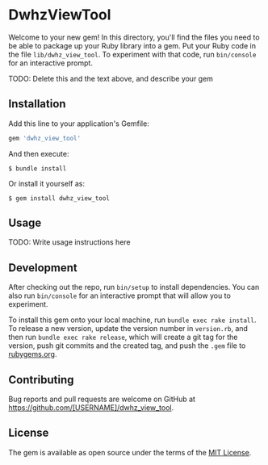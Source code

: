 # DwhzViewTool

Welcome to your new gem! In this directory, you'll find the files you need to be able to package up your Ruby library into a gem. Put your Ruby code in the file `lib/dwhz_view_tool`. To experiment with that code, run `bin/console` for an interactive prompt.

TODO: Delete this and the text above, and describe your gem

## Installation

Add this line to your application's Gemfile:

```ruby
gem 'dwhz_view_tool'
```

And then execute:

    $ bundle install

Or install it yourself as:

    $ gem install dwhz_view_tool

## Usage

TODO: Write usage instructions here

## Development

After checking out the repo, run `bin/setup` to install dependencies. You can also run `bin/console` for an interactive prompt that will allow you to experiment.

To install this gem onto your local machine, run `bundle exec rake install`. To release a new version, update the version number in `version.rb`, and then run `bundle exec rake release`, which will create a git tag for the version, push git commits and the created tag, and push the `.gem` file to [rubygems.org](https://rubygems.org).

## Contributing

Bug reports and pull requests are welcome on GitHub at https://github.com/[USERNAME]/dwhz_view_tool.

## License

The gem is available as open source under the terms of the [MIT License](https://opensource.org/licenses/MIT).
